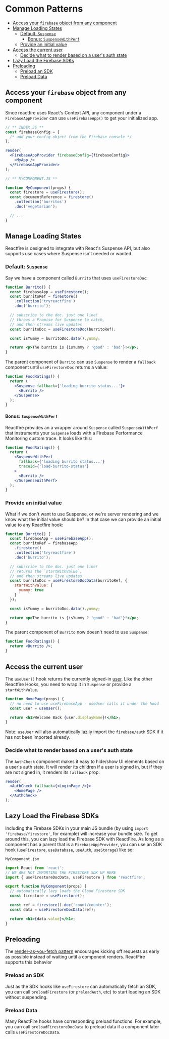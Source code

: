 # Common Patterns

- [Access your `firebase` object from any component](#access-your-firebase-object-from-any-component)
- [Manage Loading States](#manage-loading-states)
  - [Default: `Suspense`](#default-suspense)
    - [Bonus: `SuspenseWithPerf`](#bonus-suspensewithperf)
  - [Provide an initial value](#provide-an-initial-value)
- [Access the current user](#access-the-current-user)
  - [Decide what to render based on a user's auth state](#decide-what-to-render-based-on-a-users-auth-state)
- [Lazy Load the Firebase SDKs](#lazy-load-the-Firebase-SDKs)
- [Preloading](#preloading)
  - [Preload an SDK](#preload-an-sdk)
  - [Preload Data](#preload-data)

## Access your `firebase` object from any component

Since reactfire uses React's Context API, any component under a `FirebaseAppProvider` can use `useFirebaseApp()` to get your initialized app.

```jsx
// ** INDEX.JS **
const firebaseConfig = {
  /* add your config object from the Firebase console */
};

render(
  <FirebaseAppProvider firebaseConfig={firebaseConfig}>
    <MyApp />
  </FirebaseAppProvider>
);

// ** MYCOMPONENT.JS **

function MyComponent(props) {
  const firestore = useFirestore();
  const documentReference = firestore()
    .collection('burritos')
    .doc('vegetarian');

  // ...
}
```

## Manage Loading States

Reactfire is designed to integrate with React's Suspense API, but also supports use cases where Suspense isn't needed or wanted.

### Default: `Suspense`

Say we have a component called `Burrito` that uses `useFirestoreDoc`:

```jsx
function Burrito() {
  const firebaseApp = useFirestore();
  const burritoRef = firestore()
    .collection('tryreactfire')
    .doc('burrito');

  // subscribe to the doc. just one line!
  // throws a Promise for Suspense to catch,
  // and then streams live updates
  const burritoDoc = useFirestoreDoc(burritoRef);

  const isYummy = burritoDoc.data().yummy;

  return <p>The burrito is {isYummy ? 'good' : 'bad'}!</p>;
}
```

The parent component of `Burrito` can use `Suspense` to render a `fallback` component until `useFirestoreDoc` returns a value:

```jsx
function FoodRatings() {
  return (
    <Suspense fallback={'loading burrito status...'}>
      <Burrito />
    </Suspense>
  );
}
```

#### Bonus: `SuspenseWithPerf`

Reactfire provides an a wrapper around `Suspense` called `SuspenseWithPerf` that instruments your `Suspense` loads with a Firebase Performance Monitoring custom trace. It looks like this:

```jsx
function FoodRatings() {
  return (
    <SuspenseWithPerf
      fallback={'loading burrito status...'}
      traceId={'load-burrito-status'}
    >
      <Burrito />
    </SuspenseWithPerf>
  );
}
```

### Provide an initial value

What if we don't want to use Suspense, or we're server rendering and we know what the initial value should be? In that case we can provide an initial value to any Reactfire hook:

```jsx
function Burrito() {
  const firebaseApp = useFirebaseApp();
  const burritoRef = firebaseApp
    .firestore()
    .collection('tryreactfire')
    .doc('burrito');

  // subscribe to the doc. just one line!
  // returns the `startWithValue`,
  // and then streams live updates
  const burritoDoc = useFirestoreDocData(burritoRef, {
    startWithValue: {
      yummy: true
    }
  });

  const isYummy = burritoDoc.data().yummy;

  return <p>The burrito is {isYummy ? 'good' : 'bad'}!</p>;
}
```

The parent component of `Burrito` now doesn't need to use `Suspense`:

```jsx
function FoodRatings() {
  return <Burrito />;
}
```

## Access the current user

The `useUser()` hook returns the currently signed-in [user](https://firebase.google.com/docs/reference/js/firebase.User). Like the other Reactfire Hooks, you need to wrap it in `Suspense` or provide a `startWithValue`.

```jsx
function HomePage(props) {
  // no need to use useFirebaseApp - useUser calls it under the hood
  const user = useUser();

  return <h1>Welcome Back {user.displayName}!</h1>;
}
```

Note: `useUser` will also automatically lazily import the `firebase/auth` SDK if it has not been imported already.

### Decide what to render based on a user's auth state

The `AuthCheck` component makes it easy to hide/show UI elements based on a user's auth state. It will render its children if a user is signed in, but if they are not signed in, it renders its `fallback` prop:

```jsx
render(
  <AuthCheck fallback={<LoginPage />}>
    <HomePage />
  </AuthCheck>
);
```

## Lazy Load the Firebase SDKs

Including the Firebase SDKs in your main JS bundle (by using `import 'firebase/firestore'`, for example) will increase your bundle size. To get around this, you can lazy load the Firebase SDK with ReactFire. As long as a component has a parent that is a `FirebaseAppProvider`, you can use an SDK hook (`useFirestore`, `useDatabase`, `useAuth`, `useStorage`) like so:

`MyComponent.jsx`

```jsx
import React from 'react';
// WE ARE NOT IMPORTING THE FIRESTORE SDK UP HERE
import { useFirestoreDocData, useFirestore } from 'reactfire';

export function MyComponent(props) {
  // automatically lazy loads the Cloud Firestore SDK
  const firestore = useFirestore();

  const ref = firestore().doc('count/counter');
  const data = useFirestoreDocData(ref);

  return <h1>{data.value}</h1>;
}
```

## Preloading

The [render-as-you-fetch pattern](https://reactjs.org/docs/concurrent-mode-suspense.html#approach-3-render-as-you-fetch-using-suspense) encourages kicking off requests as early as possible instead of waiting until a component renders. ReactFire supports this behavior

### Preload an SDK

Just as the SDK hooks like `useFirestore` can automatically fetch an SDK, you can call `preloadFirestore` (or `preloadAuth`, etc) to start loading an SDK without suspending.

### Preload Data

Many ReactFire hooks have corresponding preload functions. For example, you can call `preloadFirestoreDocData` to preload data if a component later calls `useFirestoreDocData`.
